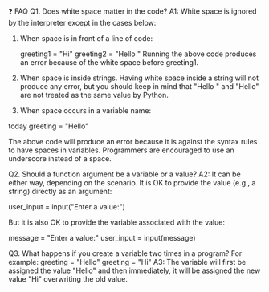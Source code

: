 ❓ FAQ
Q1. Does white space matter in the code?
A1: White space is ignored by the interpreter except in the cases below:

1. When space is in front of a line of code:

   greeting1 = "Hi"
   greeting2 = "Hello "
   Running the above code produces an error because of the white space before greeting1.

2. When space is inside strings. Having white space inside a string will not produce any error, but you should keep in mind that "Hello " and "Hello" are not treated as the same value by Python.

3. When space occurs in a variable name:

today greeting = "Hello"

The above code will produce an error because it is against the syntax rules to have spaces in variables. Programmers are encouraged to use an underscore instead of a space.

Q2. Should a function argument be a variable or a value?
A2: It can be either way, depending on the scenario.
It is OK to provide the value (e.g., a string) directly as an argument:

user_input = input("Enter a value:")

But it is also OK to provide the variable associated with the value:

message = "Enter a value:"
user_input = input(message)

Q3. What happens if you create a variable two times in a program? For example:
greeting = "Hello"
greeting = "Hi"
A3: The variable will first be assigned the value "Hello" and then immediately, it will be assigned the new value "Hi" overwriting the old value.
